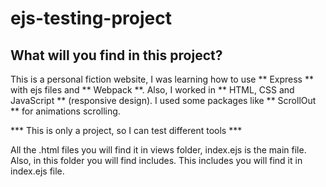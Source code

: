 # ejs-testing-project

## What will you find in this project?

This is a personal fiction website, I was learning how to use ** Express ** with ejs files and ** Webpack **. Also, I worked in ** HTML, CSS and JavaScript ** (responsive design). I used some packages like ** ScrollOut ** for animations scrolling.

*** This is only a project, so I can test different tools *** 

All the .html files you will find it in views folder, index.ejs is the main file. Also, in this folder you will find includes. This includes you will find it in index.ejs file. 


